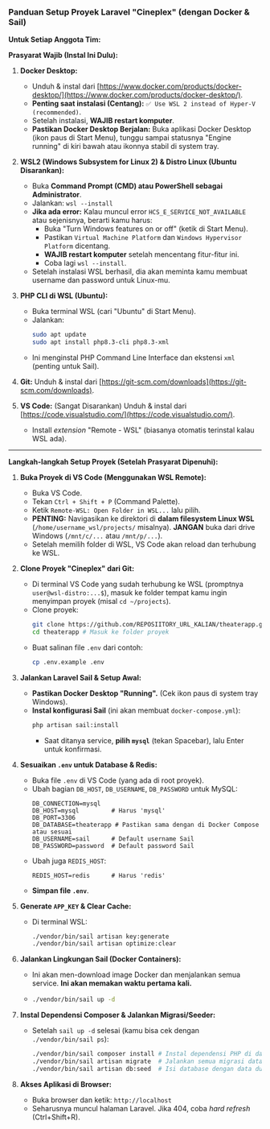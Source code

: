 ### **Panduan Setup Proyek Laravel "Cineplex" (dengan Docker & Sail)**

**Untuk Setiap Anggota Tim:**

**Prasyarat Wajib (Instal Ini Dulu):**

1.  **Docker Desktop:**
    *   Unduh & instal dari [https://www.docker.com/products/docker-desktop/](https://www.docker.com/products/docker-desktop/).
    *   **Penting saat instalasi (Centang):** `✅ Use WSL 2 instead of Hyper-V (recommended)`.
    *   Setelah instalasi, **WAJIB restart komputer**.
    *   **Pastikan Docker Desktop Berjalan:** Buka aplikasi Docker Desktop (ikon paus di Start Menu), tunggu sampai statusnya "Engine running" di kiri bawah atau ikonnya stabil di system tray.

2.  **WSL2 (Windows Subsystem for Linux 2) & Distro Linux (Ubuntu Disarankan):**
    *   Buka **Command Prompt (CMD) atau PowerShell sebagai Administrator**.
    *   Jalankan: `wsl --install`
    *   **Jika ada error:** Kalau muncul error `HCS_E_SERVICE_NOT_AVAILABLE` atau sejenisnya, berarti kamu harus:
        *   Buka "Turn Windows features on or off" (ketik di Start Menu).
        *   Pastikan `Virtual Machine Platform` dan `Windows Hypervisor Platform` dicentang.
        *   **WAJIB restart komputer** setelah mencentang fitur-fitur ini.
        *   Coba lagi `wsl --install`.
    *   Setelah instalasi WSL berhasil, dia akan meminta kamu membuat username dan password untuk Linux-mu.

3.  **PHP CLI di WSL (Ubuntu):**
    *   Buka terminal WSL (cari "Ubuntu" di Start Menu).
    *   Jalankan:
        ```bash
        sudo apt update
        sudo apt install php8.3-cli php8.3-xml
        ```
    *   Ini menginstal PHP Command Line Interface dan ekstensi `xml` (penting untuk Sail).

4.  **Git:** Unduh & instal dari [https://git-scm.com/downloads](https://git-scm.com/downloads).

5.  **VS Code:** (Sangat Disarankan) Unduh & instal dari [https://code.visualstudio.com/](https://code.visualstudio.com/).
    *   Install *extension* "Remote - WSL" (biasanya otomatis terinstal kalau WSL ada).

---

**Langkah-langkah Setup Proyek (Setelah Prasyarat Dipenuhi):**

1.  **Buka Proyek di VS Code (Menggunakan WSL Remote):**
    *   Buka VS Code.
    *   Tekan `Ctrl + Shift + P` (Command Palette).
    *   Ketik `Remote-WSL: Open Folder in WSL...` lalu pilih.
    *   **PENTING:** Navigasikan ke direktori di **dalam filesystem Linux WSL** (`/home/username_wsl/projects/` misalnya). **JANGAN** buka dari drive Windows (`/mnt/c/...` atau `/mnt/p/...`).
    *   Setelah memilih folder di WSL, VS Code akan reload dan terhubung ke WSL.

2.  **Clone Proyek "Cineplex" dari Git:**
    *   Di terminal VS Code yang sudah terhubung ke WSL (promptnya `user@wsl-distro:...$`), masuk ke folder tempat kamu ingin menyimpan proyek (misal `cd ~/projects`).
    *   Clone proyek:
        ```bash
        git clone https://github.com/REPOSIITORY_URL_KALIAN/theaterapp.git
        cd theaterapp # Masuk ke folder proyek
        ```
    *   Buat salinan file `.env` dari contoh:
        ```bash
        cp .env.example .env
        ```

3.  **Jalankan Laravel Sail & Setup Awal:**
    *   **Pastikan Docker Desktop "Running".** (Cek ikon paus di system tray Windows).
    *   **Instal konfigurasi Sail** (ini akan membuat `docker-compose.yml`):
        ```bash
        php artisan sail:install
        ```
        *   Saat ditanya service, **pilih `mysql`** (tekan Spacebar), lalu Enter untuk konfirmasi.

4.  **Sesuaikan `.env` untuk Database & Redis:**
    *   Buka file `.env` di VS Code (yang ada di root proyek).
    *   Ubah bagian `DB_HOST`, `DB_USERNAME`, `DB_PASSWORD` untuk MySQL:
        ```dotenv
        DB_CONNECTION=mysql
        DB_HOST=mysql         # Harus 'mysql'
        DB_PORT=3306
        DB_DATABASE=theaterapp # Pastikan sama dengan di Docker Compose atau sesuai
        DB_USERNAME=sail      # Default username Sail
        DB_PASSWORD=password  # Default password Sail
        ```
    *   Ubah juga `REDIS_HOST`:
        ```dotenv
        REDIS_HOST=redis      # Harus 'redis'
        ```
    *   **Simpan file `.env`**.

5.  **Generate `APP_KEY` & Clear Cache:**
    *   Di terminal WSL:
        ```bash
        ./vendor/bin/sail artisan key:generate
        ./vendor/bin/sail artisan optimize:clear
        ```

6.  **Jalankan Lingkungan Sail (Docker Containers):**
    *   Ini akan men-download image Docker dan menjalankan semua service. **Ini akan memakan waktu pertama kali.**
    *   ```bash
        ./vendor/bin/sail up -d
        ```

7.  **Instal Dependensi Composer & Jalankan Migrasi/Seeder:**
    *   Setelah `sail up -d` selesai (kamu bisa cek dengan `./vendor/bin/sail ps`):
        ```bash
        ./vendor/bin/sail composer install # Instal dependensi PHP di dalam container
        ./vendor/bin/sail artisan migrate  # Jalankan semua migrasi database
        ./vendor/bin/sail artisan db:seed  # Isi database dengan data dummy
        ```

8.  **Akses Aplikasi di Browser:**
    *   Buka browser dan ketik: `http://localhost`
    *   Seharusnya muncul halaman Laravel. Jika 404, coba *hard refresh* (Ctrl+Shift+R).
